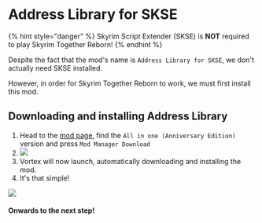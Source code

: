 # Address Library for SKSE

{% hint style="danger" %}
Skyrim Script Extender (SKSE) is **NOT** required to play Skyrim Together Reborn!
{% endhint %}

Despite the fact that the mod's name is `Address Library for SKSE`, we don't actually need SKSE installed.

However, in order for Skyrim Together Reborn to work, we must first install this mod.

## Downloading and installing Address Library

1. Head to the [mod page](https://www.nexusmods.com/skyrimspecialedition/mods/32444?tab=files), find the `All in one (Anniversary Edition)` version and press `Mod Manager Download`
2. ![](https://sxcu.net/5BiWbFFPM.png)
3. Vortex will now launch, automatically downloading and installing the mod.
4. It's that simple!

![](https://sxcu.net/5BKMDyOze.gif)

#### Onwards to the next step!
